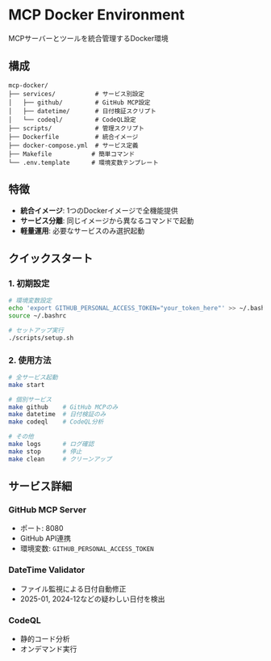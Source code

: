 # MCP Docker Environment

MCPサーバーとツールを統合管理するDocker環境

## 構成

```
mcp-docker/
├── services/           # サービス別設定
│   ├── github/         # GitHub MCP設定
│   ├── datetime/       # 日付検証スクリプト
│   └── codeql/         # CodeQL設定
├── scripts/            # 管理スクリプト
├── Dockerfile          # 統合イメージ
├── docker-compose.yml  # サービス定義
├── Makefile           # 簡単コマンド
└── .env.template      # 環境変数テンプレート
```

## 特徴

- **統合イメージ**: 1つのDockerイメージで全機能提供
- **サービス分離**: 同じイメージから異なるコマンドで起動
- **軽量運用**: 必要なサービスのみ選択起動

## クイックスタート

### 1. 初期設定
```bash
# 環境変数設定
echo 'export GITHUB_PERSONAL_ACCESS_TOKEN="your_token_here"' >> ~/.bashrc
source ~/.bashrc

# セットアップ実行
./scripts/setup.sh
```

### 2. 使用方法
```bash
# 全サービス起動
make start

# 個別サービス
make github    # GitHub MCPのみ
make datetime  # 日付検証のみ
make codeql    # CodeQL分析

# その他
make logs      # ログ確認
make stop      # 停止
make clean     # クリーンアップ
```

## サービス詳細

### GitHub MCP Server
- ポート: 8080
- GitHub API連携
- 環境変数: `GITHUB_PERSONAL_ACCESS_TOKEN`

### DateTime Validator
- ファイル監視による日付自動修正
- 2025-01, 2024-12などの疑わしい日付を検出

### CodeQL
- 静的コード分析
- オンデマンド実行